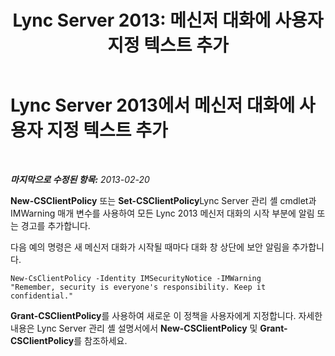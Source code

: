﻿---
title: 'Lync Server 2013: 메신저 대화에 사용자 지정 텍스트 추가'
TOCTitle: 메신저 대화에 사용자 지정 텍스트 추가
ms:assetid: cabcc3ec-9d35-42ac-a403-e21b7d538c2c
ms:mtpsurl: https://technet.microsoft.com/ko-kr/library/Gg398847(v=OCS.15)
ms:contentKeyID: 52056942
ms.date: 08/24/2015
mtps_version: v=OCS.15
ms.translationtype: HT
---

# Lync Server 2013에서 메신저 대화에 사용자 지정 텍스트 추가

 

_**마지막으로 수정된 항목:** 2013-02-20_

**New-CSClientPolicy** 또는 **Set-CSClientPolicy**Lync Server 관리 셸 cmdlet과 IMWarning 매개 변수를 사용하여 모든 Lync 2013 메신저 대화의 시작 부분에 알림 또는 경고를 추가합니다.

다음 예의 명령은 새 메신저 대화가 시작될 때마다 대화 창 상단에 보안 알림을 추가합니다.

    New-CsClientPolicy -Identity IMSecurityNotice -IMWarning 
    "Remember, security is everyone's responsibility. Keep it confidential."

**Grant-CSClientPolicy**를 사용하여 새로운 이 정책을 사용자에게 지정합니다. 자세한 내용은 Lync Server 관리 셸 설명서에서 **New-CSClientPolicy** 및 **Grant-CSClientPolicy**를 참조하세요.

